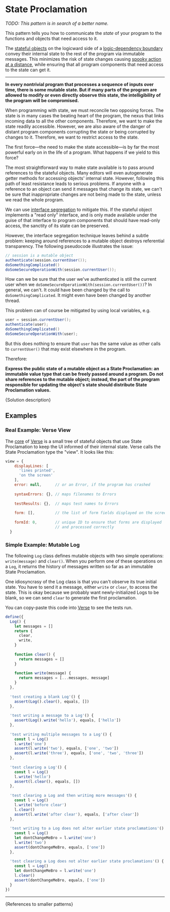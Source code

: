 # State Proclamation

*TODO: This pattern is in search of a better name.*

This pattern tells you how to communicate the *state* of your program to the functions and
objects that need access to it.

The [stateful objects](./state-atoms.md) on the logicward side of a [logic-dependency boundary](./logic-dependency-boundary.md)
convey their internal state to the rest of the program via immutable
messages. This minimizes the risk of state changes causing
[spooky action at a distance](https://en.wikipedia.org/wiki/Action_at_a_distance_(computer_programming)),
while ensuring that all program components that need access to the state can get it.

---

**In every nontrivial program that processes a sequence of inputs over time, there is some mutable state.
But if many parts of the program are allowed to modify or even directly observe this state, the
intelligibility of the program will be compromised.**

When programming with state, we must reconcile two opposing forces. The state is in many
cases the beating heart of the program, the nexus that links incoming data to all the other
components. Therefore, we want to make the state readily accessible. However, we are also
aware of the danger of distant program components corrupting the state or being
corrupted by changes to it. Therefore, we want to restrict access to the state.

The first force—the need to make the state accessible—is by far the most powerful early
on in the life of a program. What happens if we yield to this force?

The most straightforward way to make state available is to
pass around references to the stateful objects. Many editors will even autogenerate getter methods
for accessing objects' internal state. However, following this path of least resistance
leads to serious problems. If anyone with a reference to an object can send it messages that
change its state, we can't be sure that inappropriate changes are not being made to
the state, unless we read the whole program.

We can use [interface segregation](https://en.wikipedia.org/wiki/Interface_segregation_principle) to 
mitigate this. If the stateful object implements a "read only" interface, and is only made available under
the guise of that interface to program components that should have read-only access, the sanctity
of its state can be preserved.

However, the interface segregation technique leaves behind a subtle problem: keeping around references to a
mutable object destroys referential transparency. The following pseudocode illustrates the issue:

```java
// session is a mutable object
authenticate(session.currentUser());
doSomethingComplicated()
doSomeSecureOperationWith(session.currentUser());
```

How can we be sure that the user we've authenticated is still the current user when we
`doSomeSecureOperationWith(session.currentUser())`? In general, we can't. It could have
been changed by the call to `doSomethingComplicated`. It might even have been changed
by another thread.

This problem can of course be mitigated by using local variables, e.g.

```java
user = session.currentUser();
authenticate(user);
doSomethingComplicated()
doSomeSecureOperationWith(user);
```

But this does nothing to ensure that `user` has the same value as other calls
to `currentUser()` that may exist elsewhere in the program.

Therefore:

**Express the public state of a mutable object as a State Proclamation:
an immutable value type that can be freely passed around a program. Do not
share references to the mutable object; instead, the part of the program
responsible for updating the object's state should distribute State Proclamation
values.**

{Solution description}

## Examples

### Real Example: Verse View

The [core](https://github.com/benchristel/verse/blob/master/src/core/Core.js) of
[Verse](https://benchristel.github.io/verse) is a small tree of stateful objects
that use State Proclamation to keep the UI informed of their internal state.
Verse calls the State Proclamation type the "view". It looks like this:

```javascript
view = {
    displayLines: [
      'lines printed',
      'on the screen'
    ],
    error: null,      // or an Error, if the program has crashed
    
    syntaxErrors: {}, // maps filenames to Errors
    
    testResults: {},  // maps test names to Errors
    
    form: [],         // the list of form fields displayed on the screen
    
    formId: 0,        // unique ID to ensure that forms are displayed
                      // and processed correctly
  }
```

### Simple Example: Mutable Log

The following `Log` class defines mutable objects with two simple operations: `write(message)` and `clear()`.
When you perform one of these operations on a `Log`, it returns the history of messages
written so far as an immutable State Proclamation.

One idiosyncrasy of the Log class is that you can't observe its true initial state.
You have to send it a message, either `write` or `clear`, to access the state.
This is okay because we probably want newly-initialized Logs to be blank, so we
can send `clear` to generate the first proclamation.

You can copy-paste this code into [Verse](https://verse.js.org/2.0.0-alpha.0) to see the tests run.

```javascript
define({
  Log() {
    let messages = []
    return {
      clear,
      write,
    }
    
    function clear() {
      return messages = []
    }
    
    function write(message) {
      return messages = [...messages, message]
    }
  },
  
  'test creating a blank Log'() {
    assert(Log().clear(), equals, [])
  },
  
  'test writing a message to a Log'() {
    assert(Log().write('hello'), equals, ['hello'])
  },
  
  'test writing multiple messages to a Log'() {
    const l = Log()
    l.write('one')
    assert(l.write('two'), equals, ['one', 'two'])
    assert(l.write('three'), equals, ['one', 'two', 'three'])
  },
  
  'test clearing a Log'() {
    const l = Log()
    l.write('hello')
    assert(l.clear(), equals, [])
  },
  
  'test clearing a Log and then writing more messages'() {
    const l = Log()
    l.write('before clear')
    l.clear()
    assert(l.write('after clear'), equals, ['after clear'])
  },
  
  'test writing to a Log does not alter earlier state proclamations'() {
    const l = Log()
    let dontChangeMeBro = l.write('one')
    l.write('two')
    assert(dontChangeMeBro, equals, ['one'])
  },
  
  'test clearing a Log does not alter earlier state proclamations'() {
    const l = Log()
    let dontChangeMeBro = l.write('one')
    l.clear()
    assert(dontChangeMeBro, equals, ['one'])
  }
})
```

---

{References to smaller patterns}
